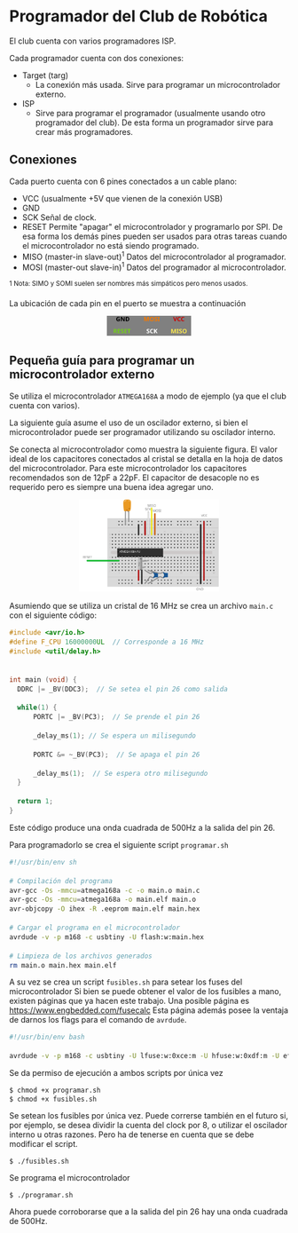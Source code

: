 # Programador del Club de Robótica

El club cuenta con varios programadores ISP.

Cada programador cuenta con dos conexiones:
* Target (targ)
    - La conexión más usada. Sirve para programar un microcontrolador externo.
* ISP
    - Sirve para programar el programador (usualmente usando otro programador del club).
      De esta forma un programador sirve para crear más programadores.

## Conexiones

Cada puerto cuenta con 6 pines conectados a un cable plano:

- VCC (usualmente +5V que vienen de la conexión USB)
- GND
- SCK Señal de clock.
- RESET Permite "apagar" el microcontrolador y programarlo por SPI. De esa forma los demás pines pueden ser usados para otras tareas cuando el microcontrolador no está siendo programado.
- MISO (master-in slave-out)<sup>1</sup> Datos del microcontrolador al programador.
- MOSI (master-out slave-in)<sup>1</sup> Datos del programador al microcontrolador.

<sup>1 Nota: SIMO y SOMI suelen ser nombres más simpáticos pero menos usados.</sup>

La ubicación de cada pin en el puerto se muestra a continuación

<p align="center">
    <img alt="Ubicación de cada pin en el puerto." width="30%" src="./puertos.svg">
</p>


## Pequeña guía para programar un microcontrolador externo

Se utiliza el microcontrolador `ATMEGA168A` a modo de ejemplo (ya que el club cuenta con varios).

La siguiente guía asume el uso de un oscilador externo, si bien el microcontrolador puede ser programador utilizando su oscilador interno.

Se conecta al microcontrolador como muestra la siguiente figura. El valor ideal de los capacitores conectados al cristal se detalla en la hoja de datos del microcontrolador. Para este microcontrolador los capacitores recomendados son de 12pF a 22pF. El capacitor de desacople no es requerido pero es siempre una buena idea agregar uno.

<p align="center">
    <img alt="Diagrama de la conexión en un protoboard" width="50%" src="./como_conectar.svg">
</p>

Asumiendo que se utiliza un cristal de 16 MHz se crea un archivo `main.c` con el siguiente código:

```C
#include <avr/io.h>
#define F_CPU 16000000UL  // Corresponde a 16 MHz
#include <util/delay.h>


int main (void) {
  DDRC |= _BV(DDC3);  // Se setea el pin 26 como salida

  while(1) {
      PORTC |= _BV(PC3);  // Se prende el pin 26

      _delay_ms(1); // Se espera un milisegundo

      PORTC &= ~_BV(PC3);  // Se apaga el pin 26

      _delay_ms(1);  // Se espera otro milisegundo
  }

  return 1;
}
```

Este código produce una onda cuadrada de 500Hz a la salida del pin 26.

Para programadorlo se crea el siguiente script `programar.sh`

```bash
#!/usr/bin/env sh

# Compilación del programa
avr-gcc -Os -mmcu=atmega168a -c -o main.o main.c
avr-gcc -Os -mmcu=atmega168a -o main.elf main.o
avr-objcopy -O ihex -R .eeprom main.elf main.hex

# Cargar el programa en el microcontrolador
avrdude -v -p m168 -c usbtiny -U flash:w:main.hex

# Limpieza de los archivos generados
rm main.o main.hex main.elf
```

A su vez se crea un script `fusibles.sh` para setear los fuses del microcontrolador
Si bien se puede obtener el valor de los fusibles a mano, existen páginas que ya hacen este trabajo.
Una posible página es https://www.engbedded.com/fusecalc
Esta página además posee la ventaja de darnos los flags para el comando de `avrdude`.

```bash
#!/usr/bin/env bash

avrdude -v -p m168 -c usbtiny -U lfuse:w:0xce:m -U hfuse:w:0xdf:m -U efuse:w:0xf9:m
```

Se da permiso de ejecución a ambos scripts por única vez
```console
$ chmod +x programar.sh
$ chmod +x fusibles.sh
```

Se setean los fusibles por única vez. Puede correrse también en el futuro si, por ejemplo, se desea dividir la cuenta del clock por 8, o utilizar el oscilador interno u otras razones. Pero ha de tenerse en cuenta que se debe modificar el script.

```console
$ ./fusibles.sh
```

Se programa el microcontrolador

```console
$ ./programar.sh
```

Ahora puede corroborarse que a la salida del pin 26 hay una onda cuadrada de 500Hz.

